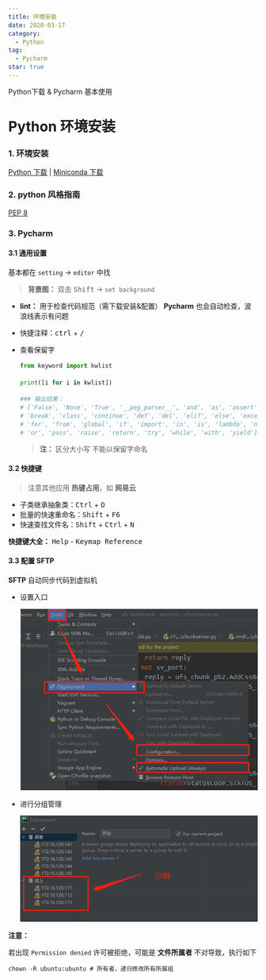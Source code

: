 ```yaml
---
title: 环境安装
date: 2020-03-17
category:
  - Python
tag:
  - Pycharm
star: true
---
```


Python下载 & Pycharm 基本使用 

<!-- more -->

# Python 环境安装

### 1. 环境安装

[Python 下载](https://www.python.org/downloads/) | [Miniconda 下载](https://docs.conda.io/en/latest/miniconda.html)

### 2. python 风格指南

[PEP 8](https://pep8.org/)

### 3. Pycharm

#### 3.1 通用设置

基本都在 `setting` -> `editor` 中找

> **背景图：** 双击 <kbd>Shift</kbd> -> `set background`

- **lint：** 用于检查代码规范（需下载安装&配置） **Pycharm** 也会自动检查，波浪线表示有问题

- 快捷注释：<kbd>ctrl</kbd> + <kbd>/</kbd>

- 查看保留字

  ```python
  from keyword import kwlist
  
  print([i for i in kwlist])
  
  ### 输出结果：
  # ['False', 'None', 'True', '__peg_parser__', 'and', 'as', 'assert', 'async', 'await',
  # 'break', 'class', 'continue', 'def', 'del', 'elif', 'else', 'except', 'finally',
  # 'for', 'from', 'global', 'if', 'import', 'in', 'is', 'lambda', 'nonlocal', 'not',
  # 'or', 'pass', 'raise', 'return', 'try', 'while', 'with', 'yield']
  ```

  > **注：** 区分大小写 不能以保留字命名

#### 3.2 快捷键

> 注意其他应用 **热键占用**，如 **网易云**

- 子类继承抽象类：<kbd>Ctrl</kbd> + <kbd>O</kbd>
- 批量的快速重命名：<kbd>Shift</kbd> + <kbd>F6</kbd>
- 快速查找文件名：<kbd>Shift</kbd> + <kbd>Ctrl</kbd> + <kbd>N</kbd>

**快捷键大全：** <kbd>Help</kbd> - <kbd>Keymap Reference</kbd>

#### 3.3 配置 SFTP

**SFTP** 自动同步代码到虚拟机

- 设置入口

  <div class="image-preview">
      <img src="./img/SFTP设置.png">
  </div>

- 进行分组管理

  <div class="image-preview">
      <img src="./img/SFTP分组.png">
  </div>

**注意：**

若出现 `Permission denied` 许可被拒绝，可能是 **文件所属者** 不对导致，执行如下

```shell
chown -R ubuntu:ubuntu # 所有者，递归修改所有所属组
```
